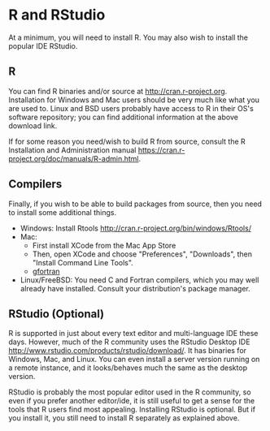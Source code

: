 # R and RStudio

At a minimum, you will need to install R.  You may also wish to install the popular IDE RStudio.

## R
You can find R binaries and/or source at http://cran.r-project.org. Installation for Windows and Mac users should be very much like what you are used to.  Linux and BSD users probably have access to R in their OS's software repository; you can find additional information at the above download link.

If for some reason you need/wish to build R from source, consult the R Installation and Administration manual https://cran.r-project.org/doc/manuals/R-admin.html.




## Compilers
Finally, if you wish to be able to build packages from source, then you need to install some additional things.

* Windows: Install Rtools http://cran.r-project.org/bin/windows/Rtools/
* Mac: 
    - First install XCode from the Mac App Store
    - Then, open XCode and choose "Preferences", "Downloads", then "Install Command Line Tools".
    - [gfortran](https://cran.r-project.org/bin/macosx/tools/)
* Linux/FreeBSD: You need C and Fortran compilers, which you may well already have installed.  Consult your distribution's package manager.



## RStudio (Optional)
R is supported in just about every text editor and multi-language IDE these days.  However, much of the R community uses the RStudio Desktop IDE http://www.rstudio.com/products/rstudio/download/.  It has binaries for Windows, Mac, and Linux.  You can even install a server version running on a remote instance, and it looks/behaves much the same as the desktop version.

RStudio is probably the most popular editor used in the R community, so even if you prefer another editor/ide, it is still useful to get a sense for the tools that R users find most appealing.  Installing RStudio is optional.  But if you install it, you still need to install R separately as explained above.
